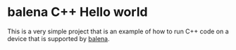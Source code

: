 # balena C++ Hello world

This is a very simple project that is an example of how to run C++ code on a device that is supported by [balena](https://balena.io).
